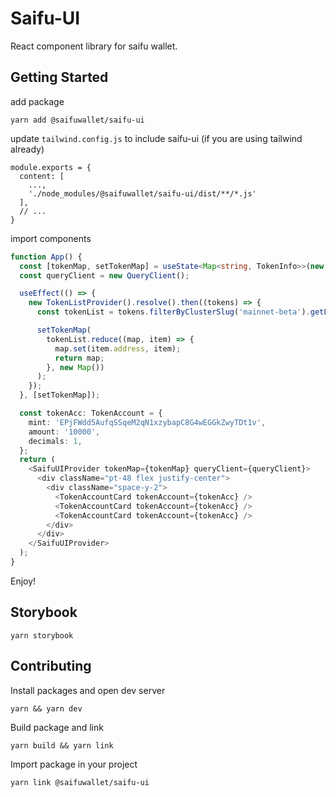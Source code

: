 # Saifu-UI

React component library for saifu wallet.

## Getting Started

add package

```
yarn add @saifuwallet/saifu-ui
```

update `tailwind.config.js` to include saifu-ui (if you are using tailwind already)

```
module.exports = {
  content: [
    ...,
    './node_modules/@saifuwallet/saifu-ui/dist/**/*.js'
  ],
  // ...
}
```

import components

```ts
function App() {
  const [tokenMap, setTokenMap] = useState<Map<string, TokenInfo>>(new Map());
  const queryClient = new QueryClient();

  useEffect(() => {
    new TokenListProvider().resolve().then((tokens) => {
      const tokenList = tokens.filterByClusterSlug('mainnet-beta').getList();

      setTokenMap(
        tokenList.reduce((map, item) => {
          map.set(item.address, item);
          return map;
        }, new Map())
      );
    });
  }, [setTokenMap]);

  const tokenAcc: TokenAccount = {
    mint: 'EPjFWdd5AufqSSqeM2qN1xzybapC8G4wEGGkZwyTDt1v',
    amount: '10000',
    decimals: 1,
  };
  return (
    <SaifuUIProvider tokenMap={tokenMap} queryClient={queryClient}>
      <div className="pt-48 flex justify-center">
        <div className="space-y-2">
          <TokenAccountCard tokenAccount={tokenAcc} />
          <TokenAccountCard tokenAccount={tokenAcc} />
          <TokenAccountCard tokenAccount={tokenAcc} />
        </div>
      </div>
    </SaifuUIProvider>
  );
}
```

Enjoy!

## Storybook

```
yarn storybook
```

## Contributing

Install packages and open dev server

```
yarn && yarn dev
```

Build package and link

```
yarn build && yarn link
```

Import package in your project

```
yarn link @saifuwallet/saifu-ui
```

